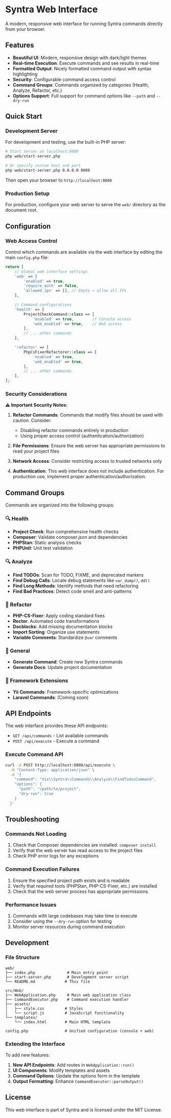 # Syntra Web Interface

A modern, responsive web interface for running Syntra commands directly from your browser.

## Features

-   **Beautiful UI**: Modern, responsive design with dark/light themes
-   **Real-time Execution**: Execute commands and see results in real-time
-   **Formatted Output**: Nicely formatted command output with syntax highlighting
-   **Security**: Configurable command access control
-   **Command Groups**: Commands organized by categories (Health, Analyze, Refactor, etc.)
-   **Options Support**: Full support for command options like `--path` and `--dry-run`

## Quick Start

### Development Server

For development and testing, use the built-in PHP server:

```bash
# Start server on localhost:8000
php web/start-server.php

# Or specify custom host and port
php web/start-server.php 0.0.0.0 8080
```

Then open your browser to `http://localhost:8000`

### Production Setup

For production, configure your web server to serve the `web/` directory as the document root.

## Configuration

### Web Access Control

Control which commands are available via the web interface by editing the main `config.php` file:

```php
return [
    // Global web interface settings
    'web' => [
        'enabled' => true,
        'require_auth' => false,
        'allowed_ips' => [], // Empty = allow all IPs
    ],

    // Command configurations
    'health' => [
        ProjectCheckCommand::class => [
            'enabled' => true,        // Console access
            'web_enabled' => true,    // Web access
        ],
        // ... other commands
    ],

    'refactor' => [
        PhpCsFixerRefactorer::class => [
            'enabled' => true,
            'web_enabled' => true,
        ],
        // ... other commands
    ],
];
```

### Security Considerations

**⚠️ Important Security Notes:**

1. **Refactor Commands**: Commands that modify files should be used with caution. Consider:

    - Disabling refactor commands entirely in production
    - Using proper access control (authentication/authorization)

2. **File Permissions**: Ensure the web server has appropriate permissions to read your project files

3. **Network Access**: Consider restricting access to trusted networks only

4. **Authentication**: This web interface does not include authentication. For production use, implement proper authentication/authorization.

## Command Groups

Commands are organized into the following groups:

### 🔍 Health

-   **Project Check**: Run comprehensive health checks
-   **Composer**: Validate composer.json and dependencies
-   **PHPStan**: Static analysis checks
-   **PHPUnit**: Unit test validation

### 🔍 Analyze

-   **Find TODOs**: Scan for TODO, FIXME, and deprecated markers
-   **Find Debug Calls**: Locate debug statements like `var_dump()`, `dd()`
-   **Find Long Methods**: Identify methods that need refactoring
-   **Find Bad Practices**: Detect code smell and anti-patterns

### 🔧 Refactor

-   **PHP-CS-Fixer**: Apply coding standard fixes
-   **Rector**: Automated code transformations
-   **Docblocks**: Add missing documentation blocks
-   **Import Sorting**: Organize use statements
-   **Variable Comments**: Standardize `@var` comments

### 🧠 General

-   **Generate Command**: Create new Syntra commands
-   **Generate Docs**: Update project documentation

### 🧩 Framework Extensions

-   **Yii Commands**: Framework-specific optimizations
-   **Laravel Commands**: (Coming soon)

## API Endpoints

The web interface provides these API endpoints:

-   `GET /api/commands` - List available commands
-   `POST /api/execute` - Execute a command

### Execute Command API

```bash
curl -X POST http://localhost:8000/api/execute \
  -H "Content-Type: application/json" \
  -d '{
    "command": "Vix\\Syntra\\Commands\\Analyze\\FindTodosCommand",
    "options": {
      "path": "/path/to/project",
      "dry-run": true
    }
  }'
```

## Troubleshooting

### Commands Not Loading

1. Check that Composer dependencies are installed: `composer install`
2. Verify that the web server has read access to the project files
3. Check PHP error logs for any exceptions

### Command Execution Failures

1. Ensure the specified project path exists and is readable
2. Verify that required tools (PHPStan, PHP-CS-Fixer, etc.) are installed
3. Check that the web server process has appropriate permissions

### Performance Issues

1. Commands with large codebases may take time to execute
2. Consider using the `--dry-run` option for testing
3. Monitor server resources during command execution

## Development

### File Structure

```
web/
├── index.php              # Main entry point
├── start-server.php       # Development server script
└── README.md             # This file

src/Web/
├── WebApplication.php     # Main web application class
├── CommandExecutor.php    # Command execution handler
├── assets/
│   ├── style.css         # Styles
│   └── script.js         # JavaScript functionality
└── templates/
    └── index.html        # Main HTML template

config.php                # Unified configuration (console + web)
```

### Extending the Interface

To add new features:

1. **New API Endpoints**: Add routes in `WebApplication::run()`
2. **UI Components**: Modify templates and assets
3. **Command Options**: Update the options form in the template
4. **Output Formatting**: Enhance `CommandExecutor::parseOutput()`

## License

This web interface is part of Syntra and is licensed under the MIT License.
